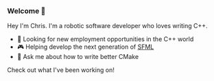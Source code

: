 ### Welcome 👋

Hey I'm Chris. I'm a robotic software developer who loves writing C++.

- 🔎 Looking for new employment opportunities in the C++ world
- 🎮 Helping develop the next generation of [SFML](https://github.com/SFML/SFML.git)
- 💬 Ask me about how to write better CMake 

Check out what I've been working on!
